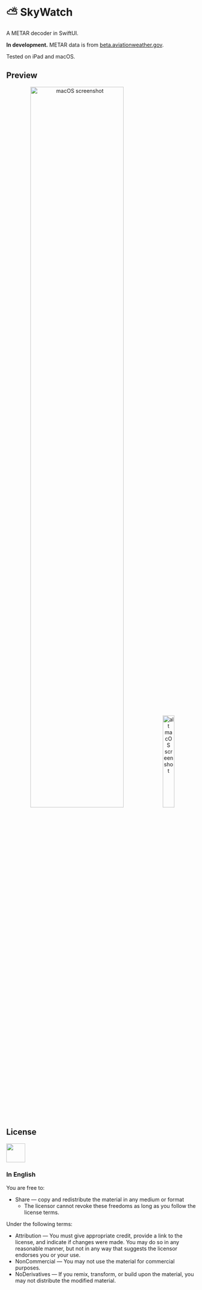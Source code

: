 # ⛅️ SkyWatch

A METAR decoder in SwiftUI.

**In development.**
METAR data is from [beta.aviationweather.gov](https://beta.aviationweather.gov/).

Tested on iPad and macOS.

## Preview

<p align="center">
    <img width="70%" alt="macOS screenshot" src="https://i.imgur.com/NCwB1lS.png">
    <img width="25%" alt="alt macOS screenshot" src="https://i.imgur.com/UzndGno.png">
</p>

## License

<a href="https://creativecommons.org/licenses/by-nc-nd/4.0/">
    <img height="50px" src="https://mirrors.creativecommons.org/presskit/buttons/88x31/png/by-nc-nd.png" />
</a>

### In English

You are free to:
- Share — copy and redistribute the material in any medium or format
    - The licensor cannot revoke these freedoms as long as you follow the license terms.

Under the following terms:
- Attribution — You must give appropriate credit, provide a link to the license, and indicate if changes were made. You may do so in any reasonable manner, but not in any way that suggests the licensor endorses you or your use.
- NonCommercial — You may not use the material for commercial purposes.
- NoDerivatives — If you remix, transform, or build upon the material, you may not distribute the modified material.
